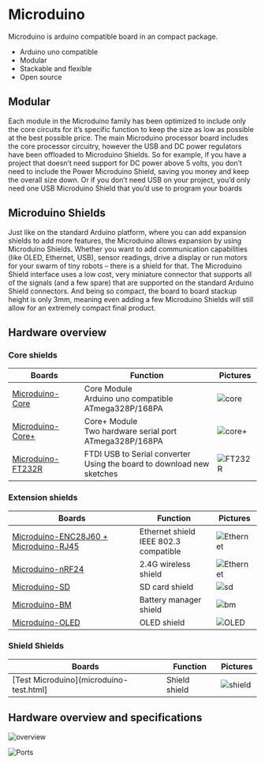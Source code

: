# Microduino

Microduino is arduino compatible board in an compact package.

* Arduino uno compatible
* Modular
* Stackable and flexible
* Open source

## Modular

Each module in the Microduino family has been optimized to include only the core circuits for it’s specific function to keep the size as low as possible at the best possible price. The main Microduino processor board includes the core processor circuitry, however the USB and DC power regulators have been offloaded to Microduino Shields. So for example, if you have a project that doesn’t need support for DC power above 5 volts, you don’t need to include the Power Microduino Shield, saving you money and keep the overall size down. Or if you don’t need USB on your project, you’d only need one USB Microduino Shield that you’d use to program your boards

## Microduino Shields

Just like on the standard Arduino platform, where you can add expansion shields to add more features, the Microduino allows expansion by using Microduino Shields. Whether you want to add communication capabilities (like OLED, Ethernet, USB), sensor readings, drive a display or run motors for your swarm of tiny robots – there is a shield for that. The Microduino Shield interface uses a low cost, very miniature connector that supports all of the signals (and a few spare) that are supported on the standard Arduino Shield connectors. And being so compact, the board to board stackup height is only 3mm, meaning even adding a few Microduino Shields will still allow for an extremely compact final product.

## Hardware overview

### Core shields

| Boards | Function | Pictures |
----|----|----
| [Microduino-Core](microduino-core.html) | Core Module<br> Arduino uno compatible <br>ATmega328P/168PA | ![core](http://farm3.staticflickr.com/2871/9112424435_7a5b6ff3ae_m.jpg)|
| [Microduino-Core+](microduino-core-plus.html) | Core+ Module<br> Two hardware serial port <br>ATmega328P/168PA | ![core+](http://farm3.staticflickr.com/5532/9112424467_e7f4802bab_m.jpg)|
| [Microduino-FT232R](microduino-ft232r.html) | FTDI USB to Serial converter <br> Using the board to download new sketches| ![FT232R](http://farm4.staticflickr.com/3700/9112424487_bd4c0f29f9_m.jpg)|

### Extension shields

| Boards | Function | Pictures |
----|----|----
| [Microduino-ENC28J60 + Microduino-RJ45](microduino-ethernet.html) | Ethernet shield<br> IEEE 802.3 compatible | ![Ethernet](http://farm6.staticflickr.com/5461/9112424499_8836fe0970_m.jpg)|
| [Microduino-nRF24](microduino-nrf24.html) | 2.4G wireless shield | ![Ethernet](http://farm8.staticflickr.com/7405/9114647668_e693c0da52_m.jpg)|
| [Microduino-SD](microduino-sd.html) | SD card shield | ![sd](http://farm3.staticflickr.com/2891/9112424531_2e146b8410_m.jpg)|
| [Microduino-BM](microduino-bm.html) | Battery manager shield | ![bm](http://farm8.staticflickr.com/7420/9114647636_a21ed1cec7_m.jpg)|
| [Microduino-OLED](microduino-oled.html) | OLED shield | ![OLED](http://farm8.staticflickr.com/7297/9114647498_ddd81a3df1_m.jpg)|

### Shield Shields

| Boards | Function | Pictures |
----|----|----
| [Test Microduino](microduino-test.html] | Shield shield | ![shield](http://farm6.staticflickr.com/5528/9114647784_7aab9474e9_m.jpg)|

## Hardware overview and specifications

![overview](http://farm6.staticflickr.com/5448/9114745446_0da8a3279c.jpg)

![Ports](http://farm6.staticflickr.com/5503/9112581575_fc8c76da99_b.jpg)
